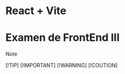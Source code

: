 # React + Vite
# Examen de FrontEnd III
> [!NOTE]
> [!TIP]
> [!IMPORTANT]
> [!WARNING]
> [!COUTION]




